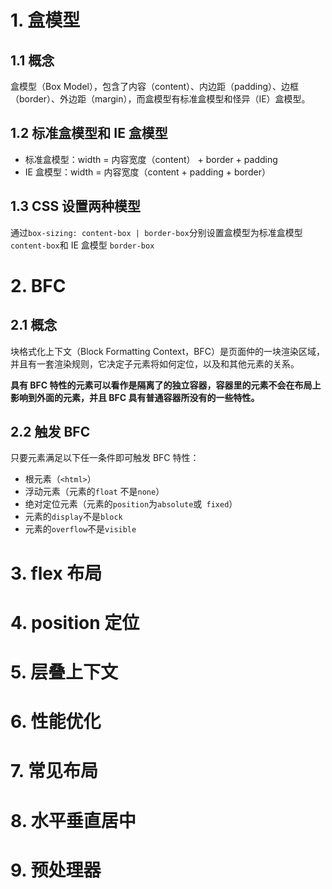 # 1. 盒模型
## 1.1 概念
盒模型（Box Model），包含了内容（content）、内边距（padding）、边框（border）、外边距（margin），而盒模型有标准盒模型和怪异（IE）盒模型。

## 1.2 标准盒模型和 IE 盒模型
- 标准盒模型：width = 内容宽度（content） + border + padding
- IE 盒模型：width = 内容宽度（content + padding + border）

## 1.3 CSS 设置两种模型
通过`box-sizing: content-box | border-box`分别设置盒模型为标准盒模型`content-box`和 IE 盒模型 `border-box`


# 2. BFC
## 2.1 概念
块格式化上下文（Block Formatting Context，BFC）是页面仲的一块渲染区域，并且有一套渲染规则，它决定子元素将如何定位，以及和其他元素的关系。

**具有 BFC 特性的元素可以看作是隔离了的独立容器，容器里的元素不会在布局上影响到外面的元素，并且 BFC 具有普通容器所没有的一些特性。**

## 2.2 触发 BFC
只要元素满足以下任一条件即可触发 BFC 特性：
- 根元素（`<html>`）
- 浮动元素（元素的`float` 不是`none`）
- 绝对定位元素（元素的`position`为`absolute`或` fixed`）
- 元素的`display`不是`block`
- 元素的`overflow`不是`visible`

# 3. flex 布局

# 4. position 定位
# 5. 层叠上下文
# 6. 性能优化
# 7. 常见布局
# 8. 水平垂直居中
# 9. 预处理器
